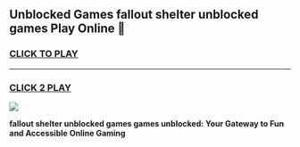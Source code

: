 
## Unblocked Games fallout shelter unblocked games Play Online 👋
<h3>
<a href="https://news.freeplayer.one?title=fallout_shelter_unblocked_games&ref=17F">CLICK TO PLAY</a></h3>
<hr>

<h3>
<a href="https://news.freeplayer.one?title=fallout_shelter_unblocked_games&ref=17F">CLICK 2 PLAY</a>
  
</h3>

<a href="https://news.freeplayer.one?title=fallout_shelter_unblocked_games&ref=17F/"><img src="https://clearcache.store/games.png"></a>


**fallout shelter unblocked games games unblocked: Your Gateway to Fun and Accessible Online Gaming**
